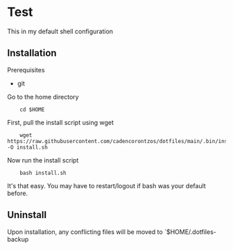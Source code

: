 # Test

This in my default shell configuration

## Installation

Prerequisites
* git

Go to the home directory
```
	cd $HOME
```	

First, pull the install script using wget
```
	wget https://raw.githubusercontent.com/cadencorontzos/dotfiles/main/.bin/install.sh -O install.sh
```
Now run the install script
```
	bash install.sh
```
It's that easy. You may have to restart/logout if bash was your default before.

## Uninstall

Upon installation, any conflicting files will be moved to `$HOME/.dotfiles-backup
